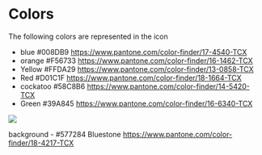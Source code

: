 # Colors
The following colors are represented in the icon

- blue #008DB9 https://www.pantone.com/color-finder/17-4540-TCX
- orange #F56733 https://www.pantone.com/color-finder/16-1462-TCX
- Yellow #FFDA29 https://www.pantone.com/color-finder/13-0858-TCX
- Red #D01C1F  https://www.pantone.com/color-finder/18-1664-TCX
- cockatoo #58C8B6  https://www.pantone.com/color-finder/14-5420-TCX
- Green #39A845  https://www.pantone.com/color-finder/16-6340-TCX

![](./img/hexatown-logo-64h-png)



background - #577284 Bluestone https://www.pantone.com/color-finder/18-4217-TCX